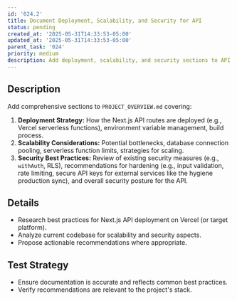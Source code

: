 ```yaml
---
id: '024.2'
title: Document Deployment, Scalability, and Security for API
status: pending
created_at: '2025-05-31T14:33:53-05:00'
updated_at: '2025-05-31T14:33:53-05:00'
parent_task: '024'
priority: medium
description: Add deployment, scalability, and security sections to API documentation.
---
```


## Description

Add comprehensive sections to `PROJECT_OVERVIEW.md` covering:
1.  **Deployment Strategy:** How the Next.js API routes are deployed (e.g., Vercel serverless functions), environment variable management, build process.
2.  **Scalability Considerations:** Potential bottlenecks, database connection pooling, serverless function limits, strategies for scaling.
3.  **Security Best Practices:** Review of existing security measures (e.g., `withAuth`, RLS), recommendations for hardening (e.g., input validation, rate limiting, secure API keys for external services like the hygiene production sync), and overall security posture for the API.

## Details

-   Research best practices for Next.js API deployment on Vercel (or target platform).
-   Analyze current codebase for scalability and security aspects.
-   Propose actionable recommendations where appropriate.

## Test Strategy

-   Ensure documentation is accurate and reflects common best practices.
-   Verify recommendations are relevant to the project's stack.
